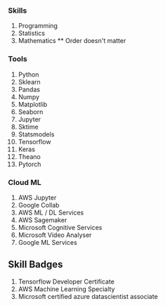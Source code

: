 

### Skills 
1. Programming
2. Statistics 
3. Mathematics 
** Order doesn't matter 

### Tools 
1. Python 
2. Sklearn 
3. Pandas
4. Numpy 
5. Matplotlib
6. Seaborn 
7. Jupyter 
8. Sktime 
9. Statsmodels 
10. Tensorflow 
11. Keras
12. Theano
13. Pytorch 

### Cloud ML 
1. AWS Jupyter 
2. Google Collab 
3. AWS ML / DL Services 
4. AWS Sagemaker 
5. Microsoft Cognitive Services 
6. Microsoft Video Analyser 
7. Google ML Services 


## Skill Badges 

1. Tensorflow Developer Certificate 
2. AWS Machine Learning Specialty
3. Microsoft certified azure datascientist associate